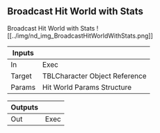 ## Broadcast Hit World with Stats
Broadcast Hit World with Stats
![[../img/nd_img_BroadcastHitWorldWithStats.png]]

|Inputs||
|--|--|
| In | Exec |
| Target | TBLCharacter Object Reference |
| Params | Hit World Params Structure |

|Outputs||
|--|--|
| Out | Exec |
